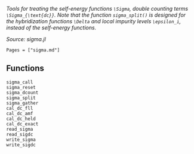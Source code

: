 *Tools for treating the self-energy functions ``\Sigma``, double counting terms ``\Sigma_{\text{dc}}``. Note that the function `sigma_split()` is designed for the hybridization functions ``\Delta`` and local impurity levels ``\epsilon_i``, instead of the self-energy functions.*

*Source: sigma.jl*

```@index
Pages = ["sigma.md"]
```

## Functions

```@docs
sigma_call
sigma_reset
sigma_dcount
sigma_split
sigma_gather
cal_dc_fll
cal_dc_amf
cal_dc_held
cal_dc_exact
read_sigma
read_sigdc
write_sigma
write_sigdc
```

